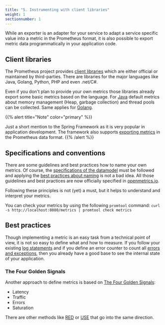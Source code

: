 ```yaml
---
title: "5. Instrumenting with client libraries"
weight: 1
sectionnumber: 1
---
```


While an exporter is an adapter for your service to adapt a service specific value into a metric in the Prometheus format, it is also possible to export metric data programmatically in your application code.

## Client libraries

The Prometheus project provides [client libraries](https://prometheus.io/docs/instrumenting/clientlibs/) which are either official or maintained by third-parties. There are libraries for the major languages like Java, Golang, Python, PHP and even .net/C#.   

Even if you don't plan to provide your own metrics those libraries already export some basic metrics based on the language. For [Java](https://github.com/prometheus/client_java#included-collectors) default metrics about memory management (Heap, garbage collection) and thread pools can be collected. Same applies for [Golang](https://prometheus.io/docs/guides/go-application/).

{{% alert title="Note" color="primary" %}}

Just a short mention to the Spring Framework as it is very popular in application development. The framework also supports [exporting metrics](https://spring.io/blog/2018/03/16/micrometer-spring-boot-2-s-new-application-metrics-collector) in the Prometheus data format.
{{% /alert %}}
    
## Specifications and conventions

There are some guidelines and best practices how to name your own metrics. Of course, the [specifications of the datamodel](https://prometheus.io/docs/concepts/data_model/#metric-names-and-labels) must be followed and applying the [best practices about naming](https://prometheus.io/docs/practices/naming/) is not a bad idea. All those guidelines and best practices are now officially specified in [openmetrics.io](https://openmetrics.io).

Following these principles is not (yet) a must, but it helps to understand and interpret your metrics.

You can check your metrics by using the following `promtool` command: `curl -s http://localhost:8080/metrics | promtool check metrics`

## Best practices

Though implementing a metric is an easy task from a technical point of view, it is not so easy to define what and how to measure. If you follow your existing [log statements](https://prometheus.io/docs/practices/instrumentation/#logging) and if you define an error counter to count all [errors and exceptions](https://prometheus.io/docs/practices/instrumentation/#failures), then you already have a good base to see the internal state of your application.

### The Four Golden Signals

Another approach to define metrics is based on [The Four Golden Signals](https://sre.google/sre-book/monitoring-distributed-systems/): 

* Latency
* Traffic
* Errors
* Saturation

There are other methods like [RED](https://www.weave.works/blog/the-red-method-key-metrics-for-microservices-architecture/) or [USE](http://www.brendangregg.com/usemethod.html) that go into the same direction.
